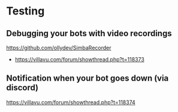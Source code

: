 # Testing
## Debugging your bots with video recordings
https://github.com/ollydev/SimbaRecorder
- https://villavu.com/forum/showthread.php?t=118373

## Notification when your bot goes down (via discord)
https://villavu.com/forum/showthread.php?t=118374
